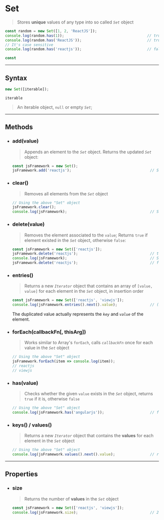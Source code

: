 # Set

> Stores __unique__ values of any type into so called _`Set`_ object

```javascript
const random = new Set([1, 2, 'ReactJS']);
console.log(random.has(1));                                      // true
console.log(random.has('ReactJS'));                              // true
// It's case sensitive
console.log(random.has('reactjs'));                              // false

const
```

---

## Syntax
```javascript
new Set([iterable]);
```

`iterable`
> An iterable object, `null` or empty _`Set`_;

---

## Methods

* ### add(value)
  > Appends an element to the _`Set`_ object. Returns the updated _`Set`_ object:
  ```javascript
  const jsFramework = new Set();
  jsFramework.add('reactjs');                                    // Set(1) {"reactjs"}
  ```

* ### clear()
  > Removes all elements from the _`Set`_ object
  ```javascript
  // Using the above "Set" object
  jsFramework.clear();
  console.log(jsFramework);                                      // Set(0) {}
  ```

* ### delete(value)
  > Removes the element associated to the `value`; Returns `true` if element existed in the _`Set`_ object, otherwise `false`:
  ```javascript
  const jsFramework = new Set(['reactjs']);
  jsFramework.delete('reactjs');                                 // true
  console.log(jsFramework);                                      // Set(0) {}
  jsFramework.delete('reactjs');                                 // false
  ```

* ### entries()
  > Returns a new _`Iterator`_ object that contains an array of `[value, value]` for each element in the _`Set`_ object, in insertion order
  ```javascript
  const jsFramework = new Set(['reactjs', 'viewjs']);
  console.log(jsFramework.entries().next().value);               // (2) ["reactjs", "reactjs"]
  ```
  The duplicated value actually represents the _`key`_ and _`value`_ of the element.

* ### forEach(callbackFn[, thisArg])
  > Works similar to Array's `forEach`, calls _`callbackFn`_ once for each value in the _`Set`_ object
  ```javascript
  // Using the above "Set" object
  jsFramework.forEach(item => console.log(item));
  // reactjs
  // viewjs
  ```

* ### has(value)
  > Checks whether the given `value` exists in the _`Set`_ object, returns `true` if it is, otherwise `false`
  ```javascript
  // Using the above "Set" object
  console.log(jsFramework.has('angularjs'));                     // false
  ```

* ### keys() / values()
  > Returns a new _`Iterator`_ object that contains the __values__ for each element in the _`Set`_ object
  ```javascript
  // Using the above "Set" object
  console.log(jsFramework.values().next().value);                // reactjs
  ```

---

## Properties

* ### size
  > Returns the number of __values__ in the _`Set`_ object
  ```javascript
  const jsFramework = new Set(['reactjs', 'viewjs']);
  console.log(jsFramework.size);                                 // 2
  ```
